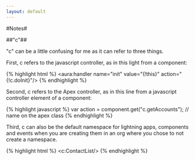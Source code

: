 ```yaml
---
layout: default
---
```


#Notes#

##"c"##

"c" can be a little confusing for me as it can refer to three things.

First, c refers to the javascript controller, as in this light from a component:

{% highlight html %}
<aura:handler name="init" value="{!this}" action="{!c.doInit}"/>
{% endhighlight %}

Second, c refers to the Apex controller, as in this line from a javascript controller element of a component:

{% highlight javascript %}
var action = component.get("c.getAccounts"); // name on the apex class
{% endhighlight %}

Third, c can also be the default namespace for lightning apps, components and events when you are creating them in an org where you chose to not create a namespace.

{% highlight html %}
<c:ContactList/>
{% endhighlight %}
